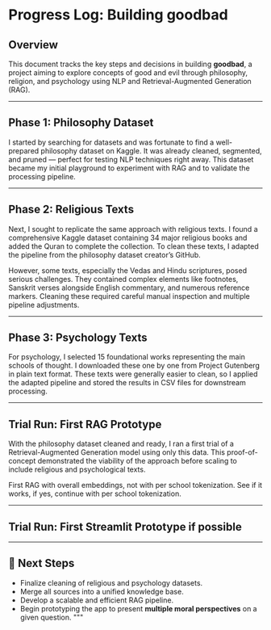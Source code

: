 # Progress Log: Building **goodbad**

## Overview  
This document tracks the key steps and decisions in building **goodbad**, a project aiming to explore concepts of good and evil through philosophy, religion, and psychology using NLP and Retrieval-Augmented Generation (RAG).

---

## Phase 1: Philosophy Dataset

I started by searching for datasets and was fortunate to find a well-prepared philosophy dataset on Kaggle. It was already cleaned, segmented, and pruned — perfect for testing NLP techniques right away. This dataset became my initial playground to experiment with RAG and to validate the processing pipeline.

---

## Phase 2: Religious Texts

Next, I sought to replicate the same approach with religious texts. I found a comprehensive Kaggle dataset containing 34 major religious books and added the Quran to complete the collection. To clean these texts, I adapted the pipeline from the philosophy dataset creator’s GitHub.  

However, some texts, especially the Vedas and Hindu scriptures, posed serious challenges. They contained complex elements like footnotes, Sanskrit verses alongside English commentary, and numerous reference markers. Cleaning these required careful manual inspection and multiple pipeline adjustments.

---

## Phase 3: Psychology Texts

For psychology, I selected 15 foundational works representing the main schools of thought. I downloaded these one by one from Project Gutenberg in plain text format. These texts were generally easier to clean, so I applied the adapted pipeline and stored the results in CSV files for downstream processing.

---

## Trial Run: First RAG Prototype

With the philosophy dataset cleaned and ready, I ran a first trial of a Retrieval-Augmented Generation model using only this data. This proof-of-concept demonstrated the viability of the approach before scaling to include religious and psychological texts.  

First RAG with overall embeddings, not with per school tokenization. See if it works, if yes, continue with per school tokenization.

---

## Trial Run: First Streamlit Prototype if possible

---

## 📁 Next Steps

- Finalize cleaning of religious and psychology datasets.
- Merge all sources into a unified knowledge base.
- Develop a scalable and efficient RAG pipeline.
- Begin prototyping the app to present **multiple moral perspectives** on a given question.
"""
